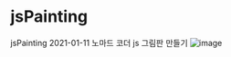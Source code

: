# jsPainting
jsPainting
2021-01-11 노마드 코더 js 그림판 만들기
![image](https://user-images.githubusercontent.com/52985166/104195347-d9f3dd80-5465-11eb-94a3-2f9b8cd1b80d.png)
